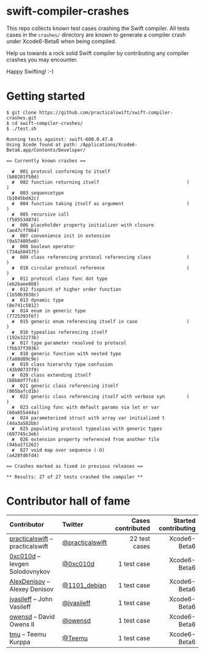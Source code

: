 swift-compiler-crashes
======================

This repo collects known test cases crashing the Swift compiler. All tests cases in the `crashes/` directory are known to generate a compiler crash under Xcode6-Beta6 when being compiled.

Help us towards a rock solid Swift compiler by contributing any compiler crashes you may encounter.

Happy Swifting! :-)

Getting started
===============

```
$ git clone https://github.com/practicalswift/swift-compiler-crashes.git
$ cd swift-compiler-crashes/
$ ./test.sh

Running tests against: swift-600.0.47.8
Using Xcode found at path: /Applications/Xcode6-Beta6.app/Contents/Developer/

== Currently known crashes ==

  ✘  001 protocol conforming to itself                            (b80201f50d)
  ✘  002 function returning itself                                (          )
  ✘  003 sequencetype                                             (b1045bd42c)
  ✘  004 function taking itself as argument                       (          )
  ✘  005 recursive call                                           (f585534874)
  ✘  006 placeholder property initializer with closure            (ae47cff064)
  ✘  007 convenience init in extension                            (9a574095e0)
  ✘  008 boolean operator                                         (734a504575)
  ✘  009 class referencing protocol referencing class             (          )
  ✘  010 circular protocol reference                              (          )
  ✘  011 protocol class func dot type                             (eb2baee868)
  ✘  012 fixpoint of higher order function                        (1b50b3938c)
  ✘  013 dynamic type                                             (8e741c5012)
  ✘  014 enum in generic type                                     (7725393f6f)
  ✘  015 generic enum referencing itself in case                  (          )
  ✘  016 typealias referencing itself                             (192e32273b)
  ✘  017 type parameter resolved to protocol                      (fbb37f3936)
  ✘  018 generic function with nested type                        (fa88d89c9e)
  ✘  019 class hierarchy type confusion                           (43b90737f9)
  ✘  020 class extending itself                                   (68b8df7fc6)
  ✘  021 generic class referencing itself                         (065bafcd1b)
  ✘  022 generic class referencing itself with verbose syn        (          )
  ✘  023 calling func with default params via let or var          (60a655444a)
  ✘  024 parameterized struct with array var initialized t        (4da3a582bb)
  ✘  025 populating protocol typealias with generic types         (697745c3eb)
  ✘  026 extension property referenced from another file          (94ba271262)
  ✘  027 void map over sequence (-O)                              (a428fd6fd4)

== Crashes marked as fixed in previous releases ==

** Results: 27 of 27 tests crashed the compiler **

```

Contributor hall of fame
========================

| Contributor | Twitter | Cases contributed | Started contributing |
| :---------- | :------ | ----------------: | -------------------: |
| <a href="https://github.com/practicalswift">practicalswift</a> – practicalswift | <a href="https://twitter.com/practicalswift">@practicalswift</a> | 22 test cases | Xcode6-Beta6 |
| <a href="https://github.com/0xc010d">0xc010d</a> – Ievgen Solodovnykov | <a href="https://twitter.com/0xc010d">@0xc010d</a> | 1 test case | Xcode6-Beta6 |
| <a href="https://github.com/AlexDenisov">AlexDenisov</a> – Alexey Denisov | <a href="https://twitter.com/1101_debian">@1101_debian</a> | 1 test case | Xcode6-Beta6 |
| <a href="https://github.com/jvasileff">jvasileff</a> – John Vasileff | <a href="https://twitter.com/jvasileff">@jvasileff</a> | 1 test case | Xcode6-Beta6 |
| <a href="https://github.com/owensd">owensd</a> – David Owens II | <a href="https://twitter.com/owensd">@owensd</a> | 1 test case | Xcode6-Beta6 |
| <a href="https://github.com/tmu">tmu</a> – Teemu Kurppa | <a href="https://twitter.com/Teemu">@Teemu</a> | 1 test case | Xcode6-Beta6 |

